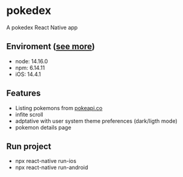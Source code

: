# pokedex
A pokedex React Native app

## Enviroment ([see more](https://reactnative.dev/docs/environment-setup))

* node: 14.16.0
* npm: 6.14.11
* iOS: 14.4.1

## Features
* Listing pokemons from [pokeapi.co](https://pokeapi.co/)
* infite scroll
* adptative with user system theme preferences (dark/ligth mode)
* pokemon details page

## Run project
* npx react-native run-ios
* npx react-native run-android
